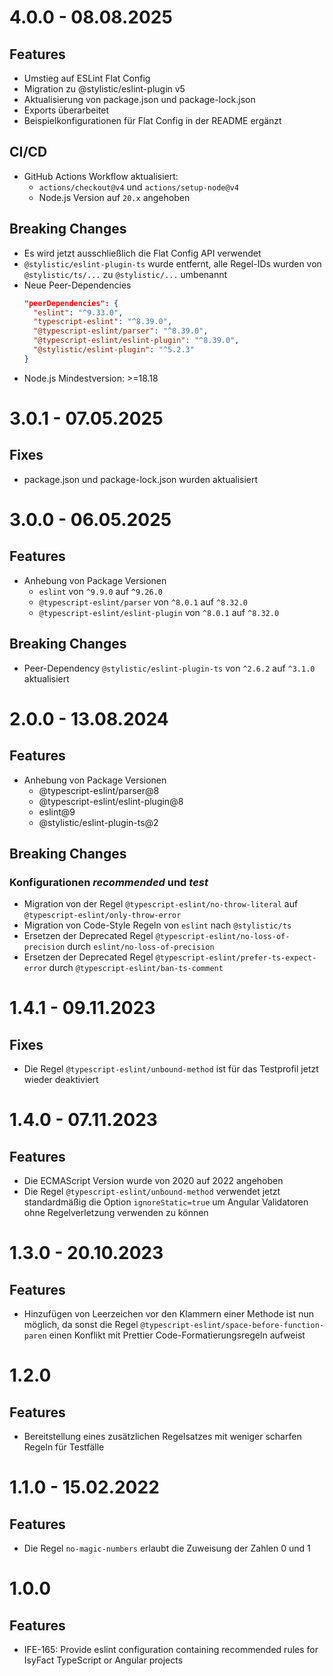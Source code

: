 # 4.0.0 - 08.08.2025

## Features

- Umstieg auf ESLint Flat Config
- Migration zu @stylistic/eslint-plugin v5
- Aktualisierung von package.json und package-lock.json
- Exports überarbeitet
- Beispielkonfigurationen für Flat Config in der README ergänzt

## CI/CD
- GitHub Actions Workflow aktualisiert:
  - `actions/checkout@v4` und `actions/setup-node@v4`
  - Node.js Version auf `20.x` angehoben

## Breaking Changes

- Es wird jetzt ausschließlich die Flat Config API verwendet
- `@stylistic/eslint-plugin-ts` wurde entfernt, alle Regel-IDs wurden von `@stylistic/ts/...` zu `@stylistic/...` umbenannt
- Neue Peer-Dependencies
  ```json
  "peerDependencies": {
    "eslint": "^9.33.0",
    "typescript-eslint": "^8.39.0",
    "@typescript-eslint/parser": "^8.39.0",
    "@typescript-eslint/eslint-plugin": "^8.39.0",
    "@stylistic/eslint-plugin": "^5.2.3"
  }
  ```
- Node.js Mindestversion: >=18.18

# 3.0.1 - 07.05.2025

## Fixes

- package.json und package-lock.json wurden aktualisiert

# 3.0.0 - 06.05.2025

## Features

- Anhebung von Package Versionen 
  * `eslint` von `^9.9.0` auf `^9.26.0`
  * `@typescript-eslint/parser` von `^8.0.1` auf `^8.32.0`
  * `@typescript-eslint/eslint-plugin` von `^8.0.1` auf `^8.32.0`

## Breaking Changes
- Peer-Dependency `@stylistic/eslint-plugin-ts` von `^2.6.2` auf `^3.1.0` aktualisiert

# 2.0.0 - 13.08.2024

## Features

- Anhebung von Package Versionen 
  * @typescript-eslint/parser@8
  * @typescript-eslint/eslint-plugin@8 
  * eslint@9 
  * @stylistic/eslint-plugin-ts@2

## Breaking Changes

### Konfigurationen _recommended_ und _test_
- Migration von der Regel `@typescript-eslint/no-throw-literal` auf `@typescript-eslint/only-throw-error`
- Migration von Code-Style Regeln von `eslint` nach `@stylistic/ts`
- Ersetzen der Deprecated Regel `@typescript-eslint/no-loss-of-precision` durch `eslint/no-loss-of-precision`
- Ersetzen der Deprecated Regel `@typescript-eslint/prefer-ts-expect-error` durch `@typescript-eslint/ban-ts-comment`

# 1.4.1 - 09.11.2023

## Fixes

- Die Regel `@typescript-eslint/unbound-method` ist für das Testprofil jetzt wieder deaktiviert

# 1.4.0 - 07.11.2023

## Features

- Die ECMAScript Version wurde von 2020 auf 2022 angehoben
- Die Regel `@typescript-eslint/unbound-method` verwendet jetzt standardmäßig die Option `ignoreStatic=true` um Angular Validatoren ohne Regelverletzung verwenden zu können

# 1.3.0 - 20.10.2023

## Features

- Hinzufügen von Leerzeichen vor den Klammern einer Methode ist nun möglich, da sonst die Regel `@typescript-eslint/space-before-function-paren` einen Konflikt mit Prettier Code-Formatierungsregeln aufweist

# 1.2.0

## Features

- Bereitstellung eines zusätzlichen Regelsatzes mit weniger scharfen Regeln für Testfälle

# 1.1.0 - 15.02.2022

## Features

- Die Regel `no-magic-numbers` erlaubt die Zuweisung der Zahlen 0 und 1

# 1.0.0

## Features

- IFE-165: Provide eslint configuration containing recommended rules for IsyFact TypeScript or Angular projects
